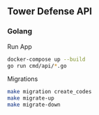## Tower Defense API

### Golang

Run App
``` bash
docker-compose up --build
go run cmd/api/*.go           
```

Migrations
``` bash
make migration create_codes
make migrate-up
make migrate-down
```